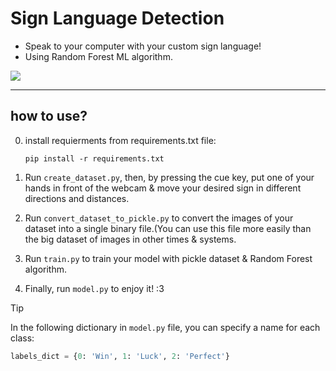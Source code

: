 # Sign Language Detection
 - Speak to your computer with your custom sign language!
 - Using Random Forest ML algorithm.


<img src="test_model.gif">

---------------------------------------------------------------------------
## how to use?
0. install requierments from requirements.txt file:
   
   ```console
   pip install -r requirements.txt
   ```
2. Run `create_dataset.py`, then, by pressing the cue key, put one of your hands in front of the webcam & move your desired sign in different directions and distances.

3. Run `convert_dataset_to_pickle.py` to convert the images of your dataset into a single binary file.(You can use this file more easily than the big dataset of images in other times & systems.

4. Run `train.py` to train your model with pickle dataset & Random Forest algorithm.

5. Finally, run `model.py` to enjoy it! :3

> [!TIP]
> In the following dictionary in ‍‍`model.py` file, you can specify a name for each class:
> ```py
> labels_dict = {0: 'Win', 1: 'Luck', 2: 'Perfect'}
> ```
   
